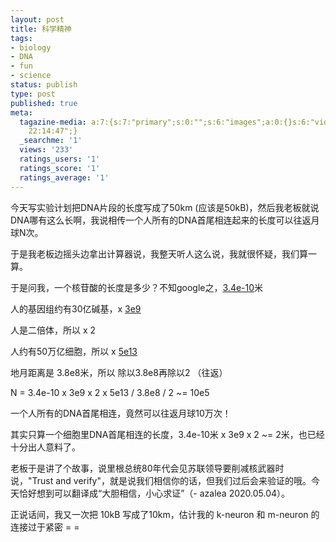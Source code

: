 ```yaml
---
layout: post
title: 科学精神
tags:
- biology
- DNA
- fun
- science
status: publish
type: post
published: true
meta:
  tagazine-media: a:7:{s:7:"primary";s:0:"";s:6:"images";a:0:{}s:6:"videos";a:0:{}s:11:"image_count";s:1:"0";s:6:"author";s:7:"4875032";s:7:"blog_id";s:8:"14888982";s:9:"mod_stamp";s:19:"2010-04-21
    22:14:47";}
  _searchme: '1'
  views: '233'
  ratings_users: '1'
  ratings_score: '1'
  ratings_average: '1'
---
```

今天写实验计划把DNA片段的长度写成了50km (应该是50kB)，然后我老板就说DNA哪有这么长啊，我说相传一个人所有的DNA首尾相连起来的长度可以往返月球N次。

于是我老板边摇头边拿出计算器说，我整天听人这么说，我就很怀疑，我们算一算。

于是问我，一个核苷酸的长度是多少？不知google之，<a href="http://en.wikipedia.org/wiki/Base_pair#Length_measurements" target="_blank">3.4e-10</a>米

人的基因组约有30亿碱基，x <a href="http://en.wikipedia.org/wiki/Human_genome" target="_blank">3e9</a>

人是二倍体，所以 x 2

人约有50万亿细胞，所以 x <a href="http://ask.yahoo.com/20020625.html" target="_blank">5e13</a>

地月距离是 3.8e8米，所以 除以3.8e8再除以2 （往返）

N = 3.4e-10 x 3e9 x 2 x 5e13 / 3.8e8 / 2 ~= 10e5

一个人所有的DNA首尾相连，竟然可以往返月球10万次！

其实只算一个细胞里DNA首尾相连的长度，3.4e-10米 x 3e9 x 2 ~= 2米，也已经十分出人意料了。

老板于是讲了个故事，说里根总统80年代会见苏联领导要削减核武器时说，"Trust and verify"，就是说我们相信你的话，但我们过后会来验证的哦。今天恰好想到可以翻译成“大胆相信，小心求证”（- azalea 2020.05.04）。

正说话间，我又一次把 10kB 写成了10km，估计我的 k-neuron 和 m-neuron 的连接过于紧密 = =
